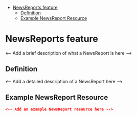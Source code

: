 <!-- START doctoc generated TOC please keep comment here to allow auto update -->
<!-- DON'T EDIT THIS SECTION, INSTEAD RE-RUN doctoc TO UPDATE -->

- [NewsReports feature](#newsreports-feature)
  - [Definition](#definition)
  - [Example NewsReport Resource](#example-newsreport-resource)

<!-- END doctoc generated TOC please keep comment here to allow auto update -->

# NewsReports feature

<-- Add a brief description of what a NewsReport is here -->

## Definition

<-- Add a detailed description of a NewsReport here -->

## Example NewsReport Resource

```json
<-- Add an example NewsReport resource here -->
```
